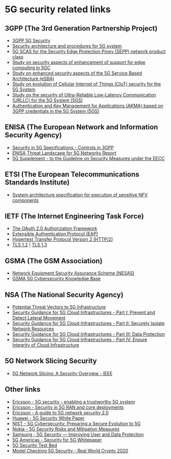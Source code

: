 # 5G security related links
## 3GPP (The 3rd Generation Partnership Project)
* [3GPP 5G Security](http://www.3gpp.org/news-events/3gpp-news/1975-sec_5g?from=timeline)
* [Security architecture and procedures for 5G system](https://www.3gpp.org/DynaReport/33501.htm)
* [5G SCAS for the Security Edge Protection Proxy (SEPP) network product class](https://www.3gpp.org/DynaReport/33517.htm)
* [Study on security aspects of enhancement of support for edge computing in 5GC](https://www.3gpp.org/DynaReport/33839.htm)
* [Study on enhanced security aspects of the 5G Service Based Architecture (eSBA)](https://portal.3gpp.org/desktopmodules/Specifications/SpecificationDetails.aspx?specificationId=3845)
* [Study on evolution of Cellular Internet of Things (CIoT) security for the 5G System](https://portal.3gpp.org/desktopmodules/Specifications/SpecificationDetails.aspx?specificationId=3480)
* [Study on the security of Ultra-Reliable Low-Latency Communication (URLLC) for the 5G System
(5GS)](https://portal.3gpp.org/desktopmodules/Specifications/SpecificationDetails.aspx?specificationId=3548)
* [Authentication and Key Management for Applications (AKMA) based on 3GPP credentials in the
5G System (5GS)](https://portal.3gpp.org/desktopmodules/Specifications/SpecificationDetails.aspx?specificationId=3690)

## ENISA (The European Network and Information Security Agency)
* [Security in 5G Specifications - Controls in 3GPP](https://www.enisa.europa.eu/publications/security-in-5g-specifications)
* [ENISA Threat Landscape for 5G Networks Report](https://www.enisa.europa.eu/publications/enisa-threat-landscape-report-for-5g-networks)
* [5G Supplement - to the Guideline on Security Measures under the EECC](https://www.enisa.europa.eu/publications/5g-supplement-security-measures-under-eecc)

## ETSI (The European Telecommunications Standards Institute)
* [System architecture specification for execution of sensitive NFV components](https://www.etsi.org/deliver/etsi_gs/nfv-sec/001_099/012/03.01.01_60/gs_nfv-sec012v030101p.pdf)

## IETF (The Internet Engineering Task Force)
* [The OAuth 2.0 Authorization Framework](https://datatracker.ietf.org/doc/html/rfc6749)
* [Extensible Authentication Protocol (EAP)](https://datatracker.ietf.org/doc/html/rfc7057)
* [Hypertext Transfer Protocol Version 2 (HTTP/2)](https://datatracker.ietf.org/doc/html/rfc7540)
* [TLS 1.2](https://datatracker.ietf.org/doc/html/rfc5246) | [TLS 1.3](https://datatracker.ietf.org/doc/html/rfc8446)

## GSMA (The GSM Association)
* [Network Equipment Security Assurance Scheme (NESAS)](https://www.gsma.com/security/network-equipment-security-assurance-scheme/)
* [GSMA 5G Cybersecurity Knowledge Base](https://www.gsma.com/security/5g-cybersecurity-knowledge-base/)

## NSA (The National Security Agency)
* [Potential Threat Vectors to 5G Infrastructure](https://media.defense.gov/2021/May/10/2002637751/-1/-1/0/POTENTIAL%20THREAT%20VECTORS%20TO%205G%20INFRASTRUCTURE.PDF)
* [Security Guidance for 5G Cloud Infrastructures - Part I: Prevent and Detect Lateral Movement](https://media.defense.gov/2021/Oct/28/2002881720/-1/-1/0/SECURITY_GUIDANCE_FOR_5G_CLOUD_INFRASTRUCTURES_PART_I_20211028.PDF)
* [Security Guidance for 5G Cloud Infrastructures - Part II: Securely Isolate Network Resources](https://media.defense.gov/2021/Nov/18/2002895143/-1/-1/0/SECURITY_GUIDANCE_FOR_5G_CLOUD_INFRASTRUCTURES_PART_II_20211118.PDF)
* [Security Guidance for 5G Cloud Infrastructures - Part III: Data Protection](https://www.cisa.gov/sites/default/files/publications/Security_Guidance_For_5G_Cloud_Infrastructures_Part_III_508_Compliant.pdf)
* [Security Guidance for 5G Cloud Infrastructures - Part IV: Ensure Integrity of Cloud Infrastructure](https://media.defense.gov/2021/Dec/16/2002910260/-1/-1/1/SECURITY_GUIDANCE_FOR_5G_CLOUD_INFRASTRUCTURES_PART_IV_20211216.PDF)

## 5G Network Slicing Security
* [5G Network Slicing: A Security Overview - IEEE](https://ieeexplore.ieee.org/stamp/stamp.jsp?tp=&arnumber=9099823)

## Other links
* [Ericsson - 5G security - enabling a trustworthy 5G system](https://www.ericsson.com/en/reports-and-papers/white-papers/5g-security---enabling-a-trustworthy-5g-system)
* [Ericsson - Security in 5G RAN and core deployments](https://www.ericsson.com/en/reports-and-papers/white-papers/security-in-5g-ran-and-core-deployments)
* [Ericsson - A guide to 5G network security 2.0](https://www.ericsson.com/4a66f8/assets/local/news/2021/09172021-a-guide-to-5g-network-security-2.0.pdf) 
* [Huawei - 5G Security White Paper](https://www.huawei.com/en/trust-center/5g-cyber-security)
* [NIST - 5G Cybersecurity: Preparing a Secure Evolution to 5G](https://www.nccoe.nist.gov/sites/default/files/legacy-files/5G-pse-project-description-final.pdf)
* [Nokia - 5G Security Risks and Mitigation Measures](https://www.nokia.com/sites/default/files/2021-05/Whitepaper-5G-security-Nokia-STC-March-31-2021.pdf)
* [Samsung - 5G Security — Improving User and Data Protection](https://images.samsung.com/is/content/samsung/p5/global/business/networks/insights/white-papers/5g-security-improving-user-and-data-protection/Samsung-5G-Security-Brief_FINAL.pdf)
* [5G Americas - Security for 5G Whitepaper](https://www.5gamericas.org/wp-content/uploads/2021/12/Security-in-5G.pdf)
* [5G Security Test Bed](https://5gsecuritytestbed.com/)
* [Model Checking 5G Security - Real World Crypto 2020](https://rwc.iacr.org/2020/slides/Basin.pdf)
